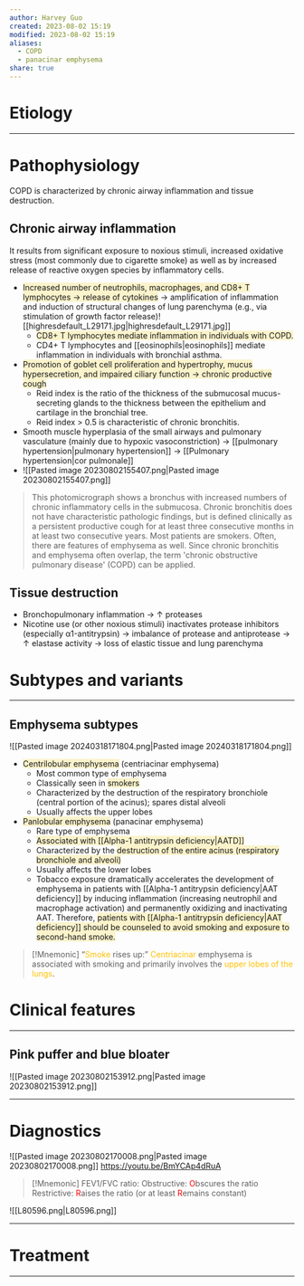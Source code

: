 ```yaml
---
author: Harvey Guo
created: 2023-08-02 15:19
modified: 2023-08-02 15:19
aliases:
  - COPD
  - panacinar emphysema
share: true
---
```

# Etiology


---
# Pathophysiology
COPD is characterized by chronic airway inflammation and tissue destruction.
## Chronic airway inflammation
It results from significant exposure to noxious stimuli, increased oxidative stress (most commonly due to cigarette smoke) as well as by increased release of reactive oxygen species by inflammatory cells.
- <span style="background:rgba(240, 200, 0, 0.2)">Increased number of neutrophils, macrophages, and CD8+ T lymphocytes → release of cytokines</span> → amplification of inflammation and induction of structural changes of lung parenchyma (e.g., via stimulation of growth factor release)![[highresdefault_L29171.jpg|highresdefault_L29171.jpg]]
	- <span style="background:rgba(240, 200, 0, 0.2)">CD8+ T lymphocytes mediate inflammation in individuals with COPD.</span>
	- CD4+ T lymphocytes and [[eosinophils|eosinophils]] mediate inflammation in individuals with bronchial asthma.
- <span style="background:rgba(240, 200, 0, 0.2)">Promotion of goblet cell proliferation and hypertrophy, mucus hypersecretion, and impaired ciliary function → chronic productive cough</span>
	- Reid index is the ratio of the thickness of the submucosal mucus-secreting glands to the thickness between the epithelium and cartilage in the bronchial tree.
	- Reid index > 0.5 is characteristic of chronic bronchitis.
- Smooth muscle hyperplasia of the small airways and pulmonary vasculature (mainly due to hypoxic vasoconstriction) → [[pulmonary hypertension|pulmonary hypertension]] → [[Pulmonary hypertension|cor pulmonale]]
- ![[Pasted image 20230802155407.png|Pasted image 20230802155407.png]]
> This photomicrograph shows a bronchus with increased numbers of chronic inflammatory cells in the submucosa. Chronic bronchitis does not have characteristic pathologic findings, but is defined clinically as a persistent productive cough for at least three consecutive months in at least two consecutive years. Most patients are smokers. Often, there are features of emphysema as well. Since chronic bronchitis and emphysema often overlap, the term 'chronic obstructive pulmonary disease' (COPD) can be applied.
## Tissue destruction
- Bronchopulmonary inflammation → ↑ proteases
- Nicotine use (or other noxious stimuli) inactivates protease inhibitors (especially α1-antitrypsin) → imbalance of protease and antiprotease → ↑ elastase activity → loss of elastic tissue and lung parenchyma

# Subtypes and variants
---
## Emphysema subtypes
![[Pasted image 20240318171804.png|Pasted image 20240318171804.png]]
- <span style="background:rgba(240, 200, 0, 0.2)">Centrilobular emphysema</span> (centriacinar emphysema) 
	- Most common type of emphysema
	- Classically seen in <span style="background:rgba(240, 200, 0, 0.2)">smokers</span>
	- Characterized by the destruction of the respiratory bronchiole (central portion of the acinus); spares distal alveoli
	- Usually affects the upper lobes
- <span style="background:rgba(240, 200, 0, 0.2)">Panlobular emphysema</span> (panacinar emphysema)
	- Rare type of emphysema
	- <span style="background:rgba(240, 200, 0, 0.2)">Associated with [[Alpha-1 antitrypsin deficiency|AATD]]</span>
	- Characterized by the <span style="background:rgba(240, 200, 0, 0.2)">destruction of the entire acinus (respiratory bronchiole and alveoli)</span>
	- Usually affects the lower lobes
	- Tobacco exposure dramatically accelerates the development of emphysema in patients with [[Alpha-1 antitrypsin deficiency|AAT deficiency]] by inducing inflammation (increasing neutrophil and macrophage activation) and permanently oxidizing and inactivating AAT.  Therefore, <span style="background:rgba(240, 200, 0, 0.2)">patients with [[Alpha-1 antitrypsin deficiency|AAT deficiency]] should be counseled to avoid smoking and exposure to second-hand smoke.</span>

>[!Mnemonic] 
>“<font color="#ffc000">Smoke</font> rises up:” <font color="#ffc000">Centriacinar</font> emphysema is associated with smoking and primarily involves the <font color="#ffc000">upper lobes of the lungs</font>.
# Clinical features
---
## Pink puffer and blue bloater
![[Pasted image 20230802153912.png|Pasted image 20230802153912.png]]

---
# Diagnostics
![[Pasted image 20230802170008.png|Pasted image 20230802170008.png]]
https://youtu.be/BmYCAp4dRuA
>[!Mnemonic]
> FEV1/FVC ratio:
>Obstructive: <font color="#ff0000">O</font>bscures the ratio
>Restrictive: <font color="#ff0000">R</font>aises the ratio (or at least <font color="#ff0000">R</font>emains constant)

![[L80596.png|L80596.png]]

---
# Treatment


---
